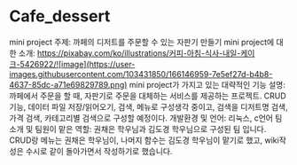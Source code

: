 # Cafe_dessert
mini project 주제: 까페의 디저트를 주문할 수 있는 자판기 만들기
mini project에 대한 소개: 
https://pixabay.com/ko/illustrations/커피-아침-식사-내일-케이크-5426922/![image](https://user-images.githubusercontent.com/103431850/166146959-7e5ef27d-b4b8-4637-85dc-a71e69829789.png)
mini project가 가지고 있는 대략적인 기능 설명: 까페에서 주문을 할 때, 자판기로 주문을 대체하는 서비스를 제공하는 프로젝트. CRUD기능, 데이터 파일 저장/읽어오기, 검색, 메뉴로 구성생각 중이고, 검색을 디저트명 검색, 가격 검색, 카테고리별 검색으로 구성할 예정이다.
개발환경 및 언어: 리눅스, c언어
팀소개 및 팀원이 맡은 역할: 권채은 학우님과 김도경 학우님으로 구성된 팀 입니다. CRUD랑 메뉴는 권채은 학우님이, 나머지 함수는 김도경 학우님이 맡기로 했고, wiki작성은 수시로 같이 돌아가면서 작성하기로 했습니다.
